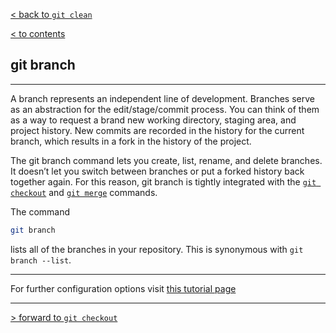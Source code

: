 [< back to `git clean`](/Contents/1_Make_commit_changes/1.5_clean.md)

[< to contents](/readme.md)

## **git branch**

---

A branch represents an independent line of development. Branches serve as an abstraction for the edit/stage/commit process. You can think of them as a way to request a brand new working directory, staging area, and project history. New commits are recorded in the history for the current branch, which results in a fork in the history of the project.

The git branch command lets you create, list, rename, and delete branches. It doesn’t let you switch between branches or put a forked history back together again. For this reason, git branch is tightly integrated with the [`git checkout`][2.1.1] and [`git merge`][2.1.2] commands.

The command

```bash =
git branch
```

lists all of the branches in your repository. This is synonymous with `git branch --list`.

---

For further configuration options visit [this tutorial page][2.1.1]

[2.1.1]: ./2.2_checkout.md
[2.1.2]: ./2.3_merge.md
[2.1.3]: https://www.atlassian.com/git/tutorials/using-branches "Atlassian tutorial"

---

[> forward to `git checkout`](./2.2_checkout.md)